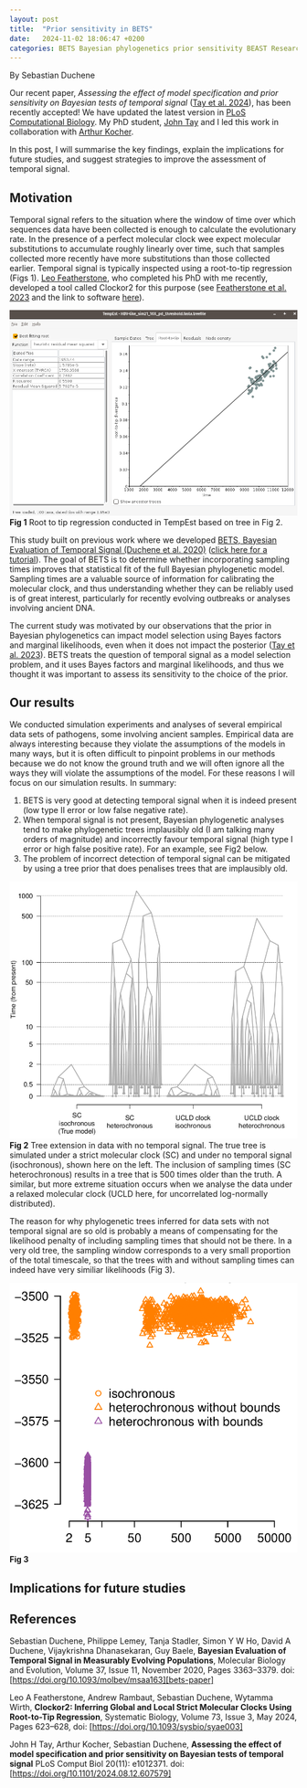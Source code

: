 ```yaml
---
layout: post
title:  "Prior sensitivity in BETS"
date:   2024-11-02 18:06:47 +0200 
categories: BETS Bayesian phylogenetics prior sensitivity BEAST Research
---
```


By Sebastian Duchene

Our recent paper, _Assessing the effect of model specification and prior sensitivity on Bayesian tests of temporal signal_ ([Tay et al. 2024][manuscript-link]), has been recently accepted! We have updated the latest version in [PLoS Computational Biology][manuscript-link]. My PhD student, [John Tay][john-site] and I led this work in collaboration with [Arthur Kocher][arthur-site]. 

In this post, I will summarise the key findings, explain the implications for future studies, and suggest strategies to improve the assessment of temporal signal.

## Motivation
Temporal signal refers to the situation where the window of time over which sequences data have been collected is enough to calculate the evolutionary rate. In the presence of a perfect molecular clock wee expect molecular substitutions to accumulate roughly linearly over time, such that samples collected more recently have more substitutions than those collected earlier. Temporal signal is typically inspected using a root-to-tip regression (Figs 1). [Leo Featherstone][leo-site], who completed his PhD with me recently, developed a tool called Clockor2 for this purpose (see [Featherstone et al. 2023][clockor2-paper] and the link to software [here][clockor2-link]).

![image](https://github.com/sebastianduchene/sebastianduchene.github.io/blob/main/docs/assets/images/rtt1.png?raw=true)
**Fig 1** Root to tip regression conducted in TempEst based on tree in Fig 2.

This study built on previous work where we developed [BETS, Bayesian Evaluation of Temporal Signal (Duchene et al. 2020)][bets-paper] ([click here for a tutorial][bets-tutorial]). The goal of BETS is to determine whether incorporating sampling times improves that statistical fit of the full Bayesian phylogenetic model. Sampling times are a valuable source of information for calibrating the molecular clock, and thus understanding whether they can be reliably used is of great interest, particularly for recently evolving outbreaks or analyses involving ancient DNA.

The current study was motivated by our observations that the prior in Bayesian phylogenetics can impact model selection using Bayes factors and marginal likelihoods, even when it does not impact the posterior ([Tay et al. 2023][episodic-paper]). BETS treats the question of temporal signal as a model selection problem, and it uses Bayes factors and marginal likelihoods, and thus we thought it was important to assess its sensitivity to the choice of the prior. 

## Our results
We conducted simulation experiments and analyses of several empirical data sets of pathogens, some involving ancient samples. Empirical data are always interesting because they violate the assumptions of the models in many ways, but it is often difficult to pinpoint problems in our methods because we do not know the ground truth and we will often ignore all the ways they will violate the assumptions of the model. For these reasons I will focus on our simulation results. In summary:

1. BETS is very good at detecting temporal signal when it is indeed present (low type II error or low false negative rate).
2. When temporal signal is not present, Bayesian phylogenetic analyses tend to make phylogenetic trees implausibly old (I am talking many orders of magnitude) and incorrectly favour temporal signal (high type I error or high false positive rate). For an example, see Fig2 below.
3. The problem of incorrect detection of temporal signal can be mitigated by using a tree prior that does penalises trees that are implausibly old.

![image](https://github.com/sebastianduchene/sebastianduchene.github.io/blob/main/docs/assets/images/tree_distortion.png?raw=true)
**Fig 2** Tree extension in data with no temporal signal. The true tree is simulated under a strict molecular clock (SC) and under no temporal signal (isochronous), shown here on the left. The inclusion of sampling times (SC heterochronous) results in a tree that is 500 times older than the truth. A similar, but more extreme situation occurs when we analyse the data under a relaxed molecular clock (UCLD here, for uncorrelated log-normally distributed).

The reason for why phylogenetic trees inferred for data sets with not temporal signal are so old is probably a means of compensating for the likelihood penalty of including sampling times that should not be there. In a very old tree, the sampling window corresponds to a very small proportion of the total timescale, so that the trees with and without sampling times can indeed have very similiar likelihoods (Fig 3).

![image](https://github.com/sebastianduchene/sebastianduchene.github.io/blob/main/docs/assets/images/tree_likelihoods.png?raw=true)
**Fig 3** 


## Implications for future studies




## References
Sebastian Duchene, Philippe Lemey, Tanja Stadler, Simon Y W Ho, David A Duchene, Vijaykrishna Dhanasekaran, Guy Baele, **Bayesian Evaluation of Temporal Signal in Measurably Evolving Populations**, Molecular Biology and Evolution, Volume 37, Issue 11, November 2020, Pages 3363–3379. doi: [https://doi.org/10.1093/molbev/msaa163][bets-paper]

Leo A Featherstone, Andrew Rambaut, Sebastian Duchene, Wytamma Wirth, **Clockor2: Inferring Global and Local Strict Molecular Clocks Using Root-to-Tip Regression**, Systematic Biology, Volume 73, Issue 3, May 2024, Pages 623–628, doi: [https://doi.org/10.1093/sysbio/syae003]

John H Tay, Arthur Kocher, Sebastian Duchene, **Assessing the effect of model specification and prior sensitivity on Bayesian tests of temporal signal**
PLoS Comput Biol 20(11): e1012371. doi: [https://doi.org/10.1101/2024.08.12.607579]




[leo-site]: https://scholar.google.com.au/citations?user=yC7e4MUAAAAJ&hl=en&oi=ao
[arthur-site]: https://scholar.google.com.au/citations?hl=en&user=wiunwsMAAAAJ
[john-site]: https://scholar.google.com.au/citations?user=tj_0skYAAAAJ&hl=en&oi=ao
[bets-tutorial]: https://beast.community/bets_tutorial
[bets-paper]: https://academic.oup.com/mbe/article/37/11/3363/5867920 
[manuscript-link]: https://journals.plos.org/ploscompbiol/article?id=10.1371/journal.pcbi.1012371
[episodic-paper]: https://academic.oup.com/mbe/article/40/10/msad212/7280106?login=false
[clockor2-link]: https://clockor2.github.io/
[clockor2-paper]: https://academic.oup.com/sysbio/article/73/3/623/7609804
